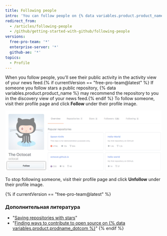 ```yaml
---
title: Following people
intro: 'You can follow people on {% data variables.product.product_name %} to receive notifications about their activity{% if currentVersion == "free-pro-team@latest" %} and discover projects in their communities{% endif %}.'
redirect_from:
  - /articles/following-people
  - /github/getting-started-with-github/following-people
versions:
  free-pro-team: '*'
  enterprise-server: '*'
  github-ae: '*'
topics:
  - Profile
---
```


When you follow people, you'll see their public activity in the activity view of your news feed.{% if currentVersion == "free-pro-team@latest" %} If someone you follow stars a public repository, {% data variables.product.product_name %} may recommend the repository to you in the discovery view of your news feed.{% endif %} To follow someone, visit their profile page and click **Follow** under their profile image.

![Follow user button](/assets/images/help/profile/follow-user-button.png)

To stop following someone, visit their profile page and click **Unfollow** under their profile image.

{% if currentVersion == "free-pro-team@latest" %}
### Дополнительная литература

- "[Saving repositories with stars](/articles/saving-repositories-with-stars/)"
- "[Finding ways to contribute to open source on {% data variables.product.prodname_dotcom %}](/github/getting-started-with-github/finding-ways-to-contribute-to-open-source-on-github)"
{% endif %}
